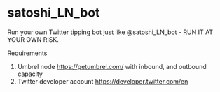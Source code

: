 # satoshi_LN_bot
Run your own Twitter tipping bot just like @satoshi_LN_bot - RUN IT AT YOUR OWN RISK.

Requirements
1. Umbrel node https://getumbrel.com/ with inbound, and outbound capacity
2. Twitter developer account https://developer.twitter.com/en






